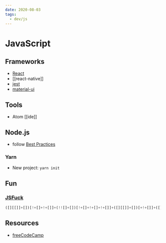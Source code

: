 ```yaml
---
date: 2020-08-03
tags:
  - dev/js
---
```

# JavaScript

## Frameworks
- [React](https://reactjs.org/)
- [[react-native]]
- [jest]()
- [material-ui](https://material-ui.com/)

## Tools
- Atom [[ide]]

## Node.js

- follow [Best Practices](https://github.com/goldbergyoni/nodebestpractices)

### Yarn
- New project: `yarn init`

## Fun

### [JSFuck](http://www.jsfuck.com/)
```js
([][[]]+[])[!+[]+!+[]]+(!![]+[])[!+[]+!+[]+!+[]]+([][[]]+[])[+!+[]]+([][[]]+[])[+!+[]]+([![]]+[][[]])[+!+[]+[+[]]]+(![]+[])[!+[]+!+[]+!+[]] // dennis
```


## Resources
- [freeCodeCamp](https://www.freecodecamp.org/learn)

